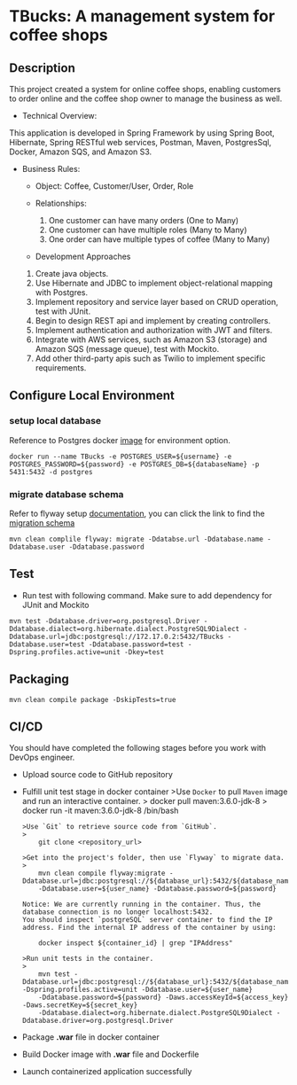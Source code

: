 # TBucks: A management system for coffee shops

## Description
This project created a system for online coffee shops, enabling customers to order online
and the coffee shop owner to manage the business as well.

* Technical Overview:

This application is developed in Spring Framework by using Spring Boot, Hibernate, Spring RESTful web services, Postman, Maven, PostgresSql, Docker, Amazon SQS, and Amazon S3.

* Business Rules:

    * Object: Coffee, Customer/User, Order, Role 
        
    * Relationships:
        1. One customer can have many orders (One to Many)
        2. One customer can have multiple roles (Many to Many)
        3. One order can have multiple types of coffee (Many to Many)

    * Development Approaches
    1. Create java objects.
    1. Use Hibernate and JDBC to implement object-relational mapping with Postgres.
    1. Implement repository and service layer based on CRUD operation, test with JUnit.
    1. Begin to design REST api and implement by creating controllers.
    1. Implement authentication and authorization with JWT and filters.
    1. Integrate with AWS services, such as Amazon S3 (storage) and Amazon SQS (message queue), test with Mockito.
    1. Add other third-party apis such as Twilio to implement specific requirements.

## Configure Local Environment
### setup local database
Reference to Postgres docker [image](https://hub.docker.com/_/postgres) for environment option.
```
docker run --name TBucks -e POSTGRES_USER=${username} -e POSTGRES_PASSWORD=${password} -e POSTGRES_DB=${databaseName} -p 5431:5432 -d postgres
```
### migrate database schema
Refer to flyway setup [documentation](https://flywaydb.org/documentation/), you can click the link to find the [migration schema](mvc/src/main/resources/db/migration)

    mvn clean complile flyway: migrate -Ddatabse.url -Ddatabase.name -Ddatabase.user -Ddatabase.password

    

## Test

- Run test with following command. Make sure to add dependency for JUnit and Mockito
```
mvn test -Ddatabase.driver=org.postgresql.Driver -Ddatabase.dialect=org.hibernate.dialect.PostgreSQL9Dialect -Ddatabase.url=jdbc:postgresql://172.17.0.2:5432/TBucks -Ddatabase.user=test -Ddatabase.password=test -Dspring.profiles.active=unit -Dkey=test
```

## Packaging
```
mvn clean compile package -DskipTests=true
``` 



## CI/CD
You should have completed the following stages before you work with DevOps engineer.

  * Upload source code to GitHub repository
  * Fulfill unit test stage in docker container
        >Use `Docker` to pull `Maven` image and run an interactive container.
        >
            docker pull maven:3.6.0-jdk-8
        >
            docker run -it maven:3.6.0-jdk-8 /bin/bash
        
        >Use `Git` to retrieve source code from `GitHub`.
        >
            git clone <repository_url>
            
        >Get into the project's folder, then use `Flyway` to migrate data.
        >
            mvn clean compile flyway:migrate -Ddatabase.url=jdbc:postgresql://${database_url}:5432/${database_name} 
            -Ddatabase.user=${user_name} -Ddatabase.password=${password}
            
        Notice: We are currently running in the container. Thus, the database connection is no longer localhost:5432.
        You should inspect `postgreSQL` server container to find the IP address. Find the internal IP address of the container by using:
            
            docker inspect ${container_id} | grep "IPAddress"
            
        >Run unit tests in the container.
        >
            mvn test -Ddatabase.url=jdbc:postgresql://${database_url}:5432/${database_name} -Dspring.profiles.active=unit -Ddatabase.user=${user_name} 
            -Ddatabase.password=${password} -Daws.accessKeyId=${access_key} -Daws.secretKey=${secret_key} 
            -Ddatabase.dialect=org.hibernate.dialect.PostgreSQL9Dialect -Ddatabase.driver=org.postgresql.Driver

 
  * Package **.war** file in docker container
  * Build Docker image with **.war** file and Dockerfile
  * Launch containerized application successfully

